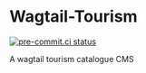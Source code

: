 # Wagtail-Tourism

[![pre-commit.ci status](https://results.pre-commit.ci/badge/github/wagtail-examples/wagtail-tourism/main.svg)](https://results.pre-commit.ci/latest/github/wagtail-examples/wagtail-tourism/main)


A wagtail tourism catalogue CMS
